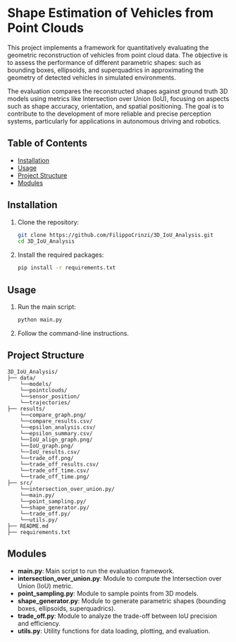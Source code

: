 


# Shape Estimation of Vehicles from Point Clouds
This project implements a framework for quantitatively evaluating the geometric reconstruction of vehicles from point cloud data. The objective is to assess the performance of different parametric shapes: such as bounding boxes, ellipsoids, and superquadrics in approximating the geometry of detected vehicles in simulated environments.

The evaluation compares the reconstructed shapes against ground truth 3D models using metrics like Intersection over Union (IoU), focusing on aspects such as shape accuracy, orientation, and spatial positioning. The goal is to contribute to the development of more reliable and precise perception systems, particularly for applications in autonomous driving and robotics.
## Table of Contents
- [Installation](#installation)
- [Usage](#usage)
- [Project Structure](#project-structure)
- [Modules](#modules)

## Installation

1. Clone the repository:
    ```sh
    git clone https://github.com/FilippoCrinzi/3D_IoU_Analysis.git
    cd 3D_IoU_Analysis
    ```
2. Install the required packages:
    ```sh
    pip install -r requirements.txt
    ```

## Usage

1. Run the main script:
    ```sh
    python main.py
    ```

2. Follow the command-line instructions.

## Project Structure
```plaintext
3D_IoU_Analysis/
├── data/
    └──models/
    └──pointclouds/
    └──sensor_position/
    └──trajectories/
├── results/
    └──compare_graph.png/
    └──compare_results.csv/
    └──epsilon_analysis.csv/
    └──epsilon_summary.csv/
    └──IoU_align_graph.png/
    └──IoU_graph.png/
    └──IoU_results.csv/
    └──trade_off.png/
    └──trade_off_results.csv/
    └──trade_off_time.csv/
    └──trade_off_time.png/
├── src/
    └──intersection_over_union.py/
    └──main.py/
    └──point_sampling.py/
    └──shape_generator.py/
    └──trade_off.py/
    └──utils.py/
├── README.md
├── requirements.txt
```
## Modules
- **main.py**: Main script to run the evaluation framework.
- **intersection_over_union.py**: Module to compute the Intersection over Union (IoU) metric.
- **point_sampling.py**: Module to sample points from 3D models.
- **shape_generator.py**: Module to generate parametric shapes (bounding boxes, ellipsoids, superquadrics).
- **trade_off.py**: Module to analyze the trade-off between IoU precision and efficiency.
- **utils.py**: Utility functions for data loading, plotting, and evaluation.

 